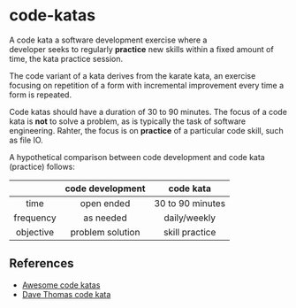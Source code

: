 # code-katas

A code kata a software development exercise where a  
developer seeks to regularly **practice** new skills within a fixed amount of time, 
the kata practice session.

The code variant of a kata derives from the karate kata, an exercise 
focusing on repetition of a form with incremental improvement every time
a form is repeated.

Code katas should have a duration of 30 to 90 minutes.  The focus of a code
kata is **not** to solve a problem, as is typically the task of software
engineering.   Rahter, the focus is on **practice** of a particular code
skill, such as file IO.

A hypothetical comparison between code development and code kata (practice) follows:

|  | code development | code kata |
|:--:|:--:|:--:|
| time | open ended | 30 to 90 minutes |
| frequency | as needed | daily/weekly |
| objective | problem solution | skill practice | 

## References

* [Awesome code katas](https://github.com/gamontal/awesome-katas)
* [Dave Thomas code kata](http://codekata.com)
